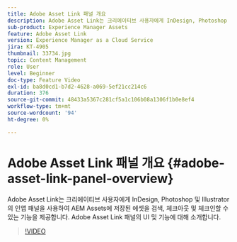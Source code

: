 ```yaml
---
title: Adobe Asset Link 패널 개요
description: Adobe Asset Link는 크리에이티브 사용자에게 InDesign, Photoshop 및 Illustrator의 인앱 패널을 사용하여 AEM Assets에 저장된 에셋을 검색, 체크아웃 및 체크인할 수 있는 기능을 제공합니다. Adobe Asset Link 패널의 UI 및 기능에 대해 소개합니다.
sub-product: Experience Manager Assets
feature: Adobe Asset Link
version: Experience Manager as a Cloud Service
jira: KT-4905
thumbnail: 33734.jpg
topic: Content Management
role: User
level: Beginner
doc-type: Feature Video
exl-id: ba8d0cd1-b7d2-4628-a069-5ef21cc214c6
duration: 376
source-git-commit: 48433a5367c281cf5a1c106b08a1306f1b0e8ef4
workflow-type: tm+mt
source-wordcount: '94'
ht-degree: 0%

---
```


# Adobe Asset Link 패널 개요 {#adobe-asset-link-panel-overview}

Adobe Asset Link는 크리에이티브 사용자에게 InDesign, Photoshop 및 Illustrator의 인앱 패널을 사용하여 AEM Assets에 저장된 에셋을 검색, 체크아웃 및 체크인할 수 있는 기능을 제공합니다. Adobe Asset Link 패널의 UI 및 기능에 대해 소개합니다.

>[!VIDEO](https://video.tv.adobe.com/v/33734?quality=12&learn=on)
